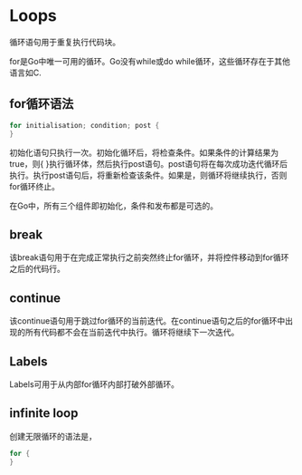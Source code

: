 # Loops

循环语句用于重复执行代码块。

for是Go中唯一可用的循环。Go没有while或do while循环，这些循环存在于其他语言如C.

## for循环语法

```go
for initialisation; condition; post {  
}
```

初始化语句只执行一次。初始化循环后，将检查条件。如果条件的计算结果为true，则{ }执行循环体，然后执行post语句。post语句将在每次成功迭代循环后执行。执行post语句后，将重新检查该条件。如果是，则循环将继续执行，否则for循环终止。

在Go中，所有三个组件即初始化，条件和发布都是可选的。

## break
该break语句用于在完成正常执行之前突然终止for循环，并将控件移动到for循环之后的代码行。

## continue

该continue语句用于跳过for循环的当前迭代。在continue语句之后的for循环中出现的所有代码都不会在当前迭代中执行。循环将继续下一次迭代。

## Labels

Labels可用于从内部for循环内部打破外部循环。

## infinite loop

创建无限循环的语法是，

```go
for {  
}
```